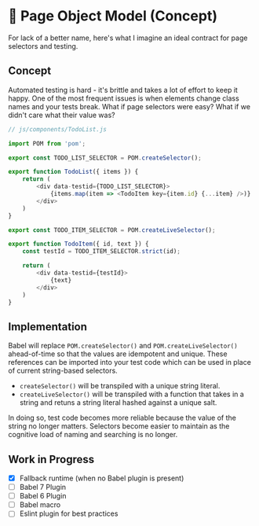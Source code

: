 # 🐩 Page Object Model (Concept)

For lack of a better name, here's what I imagine an ideal contract for page selectors and testing.

## Concept

Automated testing is hard - it's brittle and takes a lot of effort to keep it happy. One of the most frequent issues is when elements change class names and your tests break. What if page selectors were easy? What if we didn't care what their value was?

```js
// js/components/TodoList.js

import POM from 'pom';

export const TODO_LIST_SELECTOR = POM.createSelector();

export function TodoList({ items }) {
    return (
        <div data-testid={TODO_LIST_SELECTOR}>
            {items.map(item => <TodoItem key={item.id} {...item} />)}
        </div>
    )
}

export const TODO_ITEM_SELECTOR = POM.createLiveSelector();

export function TodoItem({ id, text }) {
    const testId = TODO_ITEM_SELECTOR.strict(id);

    return (
        <div data-testid={testId}>
            {text}
        </div>
    )
}
```

## Implementation

Babel will replace `POM.createSelector()` and `POM.createLiveSelector()` ahead-of-time so that the values are idempotent and unique. These references can be imported into your test code which can be used in place of current string-based selectors.

- `createSelector()` will be transpiled with a unique string literal.
- `createLiveSelector()` will be transpiled with a function that takes in a string and retuns a string literal hashed against a unique salt.

In doing so, test code becomes more reliable because the value of the string no longer matters. Selectors become easier to maintain as the cognitive load of naming and searching is no longer.

## Work in Progress

- [X] Fallback runtime (when no Babel plugin is present)
- [ ] Babel 7 Plugin
- [ ] Babel 6 Plugin
- [ ] Babel macro
- [ ] Eslint plugin for best practices